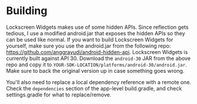 # Building

Lockscreen Widgets makes use of some hidden APIs. Since reflection gets tedious, I use a modified android.jar that exposes the hidden APIs so they can be used like normal.
If you want to build Lockscreen Widgets for yourself, make sure you use the android.jar from the following repo: https://github.com/anggrayudi/android-hidden-api.
Lockscreen Widgets is currently built against API 30. Download the `android-30` JAR from the above repo and copy it to `YOUR-SDK-LOCATION/platforms/android-30/android.jar`. Make sure to back the original version up in case something goes wrong.

You'll also need to replace a local dependency reference with a remote one. Check the `dependencies` section of the app-level build.gradle, and check settings.gradle for what to replace/remove.